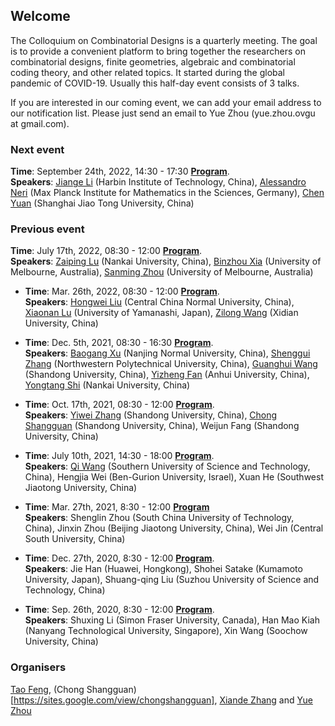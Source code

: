## Welcome

The Colloquium on Combinatorial Designs is a quarterly meeting. The goal is to provide a convenient platform to bring together the researchers on combinatorial designs, finite geometries, algebraic and combinatorial coding theory, and other related topics. It started during the global pandemic of COVID-19. Usually this half-day event consists of 3 talks.

If you are interested in our coming event, we can add your email address to our notification list. Please just send an email to Yue Zhou (yue.zhou.ovgu at gmail.com).

### Next event

 **Time**: September 24th, 2022, 14:30 - 17:30 **<a target="_blank" href="./9.pdf">Program</a>**.       
**Speakers**: [Jiange Li](http://homepage.hit.edu.cn/lijiange?lang=en) (Harbin Institute of Technology, China), [Alessandro Neri](https://user.math.uzh.ch/neri/) (Max Planck Institute for Mathematics in the Sciences, Germany), [Chen Yuan](https://infosec.sjtu.edu.cn/DirectoryDetail.aspx?id=161) (Shanghai Jiao Tong University, China)

### Previous event

 **Time**: July 17th, 2022, 08:30 - 12:00 **<a target="_blank" href="./8.pdf">Program</a>**.       
**Speakers**: [Zaiping Lu](http://cfc.nankai.edu.cn/lzp/main.htm) (Nankai University, China), [Binzhou Xia](https://sites.google.com/site/binzhouxia/) (University of Melbourne, Australia), [Sanming Zhou](https://researchers.ms.unimelb.edu.au/~sanming@unimelb/) (University of Melbourne, Australia)

* **Time**: Mar. 26th, 2022, 08:30 - 12:00 **<a target="_blank" href="./7.pdf">Program</a>**.       
**Speakers**: [Hongwei Liu](http://maths.ccnu.edu.cn/info/1164/21610.htm) (Central China Normal University, China), [Xiaonan Lu](https://xnlu-math.github.io/) (University of Yamanashi, Japan), [Zilong Wang](https://faculty.xidian.edu.cn/WZL3/en/index.htm) (Xidian University, China)

* **Time**: Dec. 5th, 2021, 08:30 - 16:30 **<a target="_blank" href="./6.pdf">Program</a>**.       
**Speakers**: [Baogang Xu](https://math.njnu.edu.cn/info/1010/2764.htm) (Nanjing Normal University, China), [Shenggui Zhang](https://teacher.nwpu.edu.cn/sgzhang.html) (Northwestern Polytechnical University, China), [Guanghui Wang](https://faculty.sdu.edu.cn/wangguanghui1/en/index.htm) (Shandong University, China), [Yizheng Fan](http://math.ahu.edu.cn/fyz/list.htm) (Anhui University, China), [Yongtang Shi](http://cfc.nankai.edu.cn/syt/main.htm) (Nankai University, China)

* **Time**: Oct. 17th, 2021, 08:30 - 12:00 **<a target="_blank" href="./5.pdf">Program</a>**.       
**Speakers**: [Yiwei Zhang](https://faculty.sdu.edu.cn/ywzhang) (Shandong University, China), [Chong Shangguan](https://faculty.sdu.edu.cn/sgc) (Shandong University, China), Weijun Fang (Shandong University, China)

* **Time**: July 10th, 2021, 14:30 - 18:00 **<a target="_blank" href="./4.pdf">Program</a>**.       
**Speakers**: [Qi Wang](https://faculty.sustech.edu.cn/wangqi/) (Southern University of Science and Technology, China), Hengjia Wei (Ben-Gurion University, Israel), Xuan He (Southwest Jiaotong University, China)

* **Time**: Mar. 27th, 2021, 8:30 - 12:00 **[Program](https://yue-zhou-ovgu.github.io/Colloquium/3.pdf)**    
**Speakers**: Shenglin Zhou (South China University of Technology, China), Jinxin Zhou (Beijing Jiaotong University, China), Wei Jin (Central South University, China)


* **Time**: Dec. 27th, 2020, 8:30 - 12:00 **<a target="_blank" href="./2.pdf">Program</a>**.    
**Speakers**: Jie Han (Huawei, Hongkong), Shohei Satake (Kumamoto University, Japan), Shuang-qing Liu (Suzhou University of Science and Technology, China)

* **Time**: Sep. 26th, 2020, 8:30 - 12:00  **<a target="_blank" href="./1.pdf">Program</a>**.   
**Speakers**: Shuxing Li (Simon Fraser University, Canada), Han Mao Kiah (Nanyang Technological University, Singapore), Xin Wang (Soochow University, China)

### Organisers
[Tao Feng](https://person.zju.edu.cn/en/tfeng), (Chong Shangguan)[https://sites.google.com/view/chongshangguan], [Xiande Zhang](http://staff.ustc.edu.cn/~drzhangx/) and [Yue Zhou](https://sites.google.com/site/yuejoezhou/)
